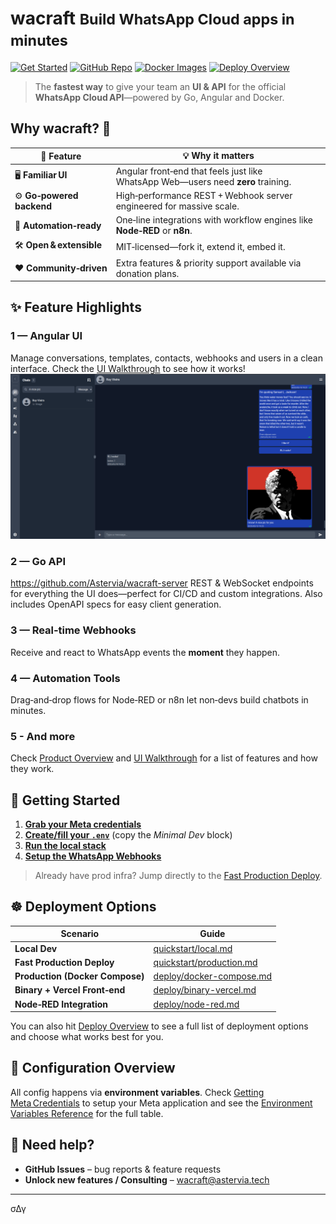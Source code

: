 # **wacraft** <small>Build WhatsApp Cloud apps in minutes</small>

[![Get Started](https://img.shields.io/badge/-Get%20Started-3b82f6?style=for-the-badge&logo=whatsapp)](quickstart/local.md)
[![GitHub Repo](https://img.shields.io/badge/-GitHub-000000?style=for-the-badge&logo=github&logoColor=white)](https://github.com/Astervia/wacraft)
[![Docker Images](https://img.shields.io/badge/-Docker-0d63a5?style=for-the-badge&logo=docker&logoColor=white)](#deployment)
[![Deploy Overview](https://img.shields.io/badge/-Deployment%20Options-6b7280?style=for-the-badge&logo=rocket)](deploy/overview.md)

> The **fastest way** to give your team an **UI & API** for the official **WhatsApp Cloud API**—powered by Go, Angular and Docker.

## Why wacraft? 🚀

| 🚀 **Feature**            | 💡 **Why it matters**                                                             |
| ------------------------- | --------------------------------------------------------------------------------- |
| 🖥️ **Familiar UI**        | Angular front‑end that feels just like WhatsApp Web—users need **zero** training. |
| ⚙️ **Go‑powered backend** | High‑performance REST + Webhook server engineered for massive scale.              |
| 🔌 **Automation‑ready**   | One‑line integrations with workflow engines like **Node‑RED** or **n8n**.         |
| 🛠️ **Open & extensible**  | MIT‑licensed—fork it, extend it, embed it.                                        |
| ❤️ **Community‑driven**   | Extra features & priority support available via donation plans.                   |

## ✨ Feature Highlights

### 1 — Angular UI

Manage conversations, templates, contacts, webhooks and users in a clean interface. Check the [UI Walkthrough](guide/ui.md) to see how it works!
![Chats UI overview](assets/images/chats-ui-overview.png)

### 2 — Go API

<https://github.com/Astervia/wacraft-server>
REST & WebSocket endpoints for everything the UI does—perfect for CI/CD and custom integrations. Also includes OpenAPI specs for easy client generation.

### 3 — Real‑time Webhooks

Receive and react to WhatsApp events the **moment** they happen.

### 4 — Automation Tools

Drag‑and‑drop flows for Node‑RED or n8n let non‑devs build chatbots in minutes.

### 5 - And more

Check [Product Overview](guide/overview.md) and [UI Walkthrough](guide/ui.md) for a list of features and how they work.

## 🏁 Getting Started <a id="quick-start"></a>

1. [**Grab your Meta credentials**](config/meta-setup.md)
2. [**Create/fill your `.env`**](quickstart/local.md#1-prepare-a-minimal-env) (copy the _Minimal Dev_ block)
3. [**Run the local stack**](quickstart/local.md#2-launch-the-stack)
4. [**Setup the WhatsApp Webhooks**](quickstart/local.md#3-expose-an-https-webhook)

> Already have prod infra? Jump directly to the [Fast Production Deploy](quickstart/production.md).

## ☸ Deployment Options <a id="deployment"></a>

| Scenario                        | Guide                                                |
| ------------------------------- | ---------------------------------------------------- |
| **Local Dev**                   | [quickstart/local.md](quickstart/local.md)           |
| **Fast Production Deploy**      | [quickstart/production.md](quickstart/production.md) |
| **Production (Docker Compose)** | [deploy/docker-compose.md](deploy/docker-compose.md) |
| **Binary + Vercel Front‑end**   | [deploy/binary-vercel.md](deploy/binary-vercel.md)   |
| **Node‑RED Integration**        | [deploy/node-red.md](deploy/node-red.md)             |

You can also hit [Deploy Overview](deploy/overview.md) to see a full list of deployment options and choose what works best for you.

## 🔑 Configuration Overview

All config happens via **environment variables**. Check [Getting Meta Credentials](config/meta-setup.md) to setup your Meta application and see the [Environment Variables Reference](config/env-vars.md) for the full table.

## 💬 Need help?

- **GitHub Issues** – bug reports & feature requests
- **Unlock new features / Consulting** – [wacraft@astervia.tech](mailto:wacraft@astervia.tech)

---

σΔγ
